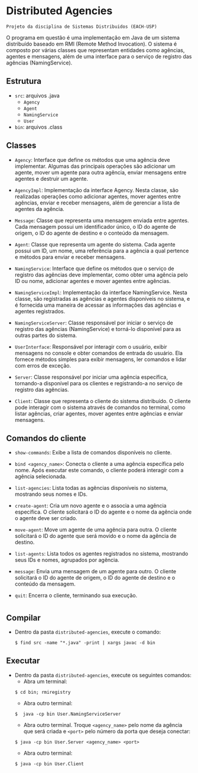 # Distributed Agencies

    Projeto da disciplina de Sistemas Distribuidos (EACH-USP)

O programa em questão é uma implementação em Java de um sistema distribuído baseado em RMI (Remote Method Invocation). O sistema é composto por várias classes que representam entidades como agências, agentes e mensagens, além de uma interface para o serviço de registro das agências (NamingService).

## Estrutura

- `src`: arquivos .java
  - `Agency`
  - `Agent`
  - `NamingService`
  - `User`
- `bin`: arquivos .class

## Classes
- `Agency`:
  Interface que define os métodos que uma agência deve implementar. Algumas das principais operações são adicionar um agente, mover um agente para outra agência, enviar mensagens entre agentes e destruir um agente.

- `AgencyImpl`:
  Implementação da interface Agency. Nesta classe, são realizadas operações como adicionar agentes, mover agentes entre agências, enviar e receber mensagens, além de gerenciar a lista de agentes da agência.

- `Message`:
  Classe que representa uma mensagem enviada entre agentes. Cada mensagem possui um identificador único, o ID do agente de origem, o ID do agente de destino e o conteúdo da mensagem.

- `Agent`:
   Classe que representa um agente do sistema. Cada agente possui um ID, um nome, uma referência para a agência a qual pertence e métodos para enviar e receber mensagens.

- `NamingService`:
  Interface que define os métodos que o serviço de registro das agências deve implementar, como obter uma agência pelo ID ou nome, adicionar agentes e mover agentes entre agências.

- `NamingServiceImpl`:
  Implementação da interface NamingService. Nesta classe, são registradas as agências e agentes disponíveis no sistema, e é fornecida uma maneira de acessar as informações das agências e agentes registrados.

- `NamingServiceServer`:
  Classe responsável por iniciar o serviço de registro das agências (NamingService) e torná-lo disponível para as outras partes do sistema.

- `UserInterface`:
  Responsável por interagir com o usuário, exibir mensagens no console e obter comandos de entrada do usuário. Ela fornece métodos simples para exibir mensagens, ler comandos e lidar com erros de exceção.

- `Server`:
  Classe responsável por iniciar uma agência específica, tornando-a disponível para os clientes e registrando-a no serviço de registro das agências.

- `Client`:
  Classe que representa o cliente do sistema distribuído. O cliente pode interagir com o sistema através de comandos no terminal, como listar agências, criar agentes, mover agentes entre agências e enviar mensagens.

## Comandos do cliente
  - `show-commands`: Exibe a lista de comandos disponíveis no cliente.

  - `bind <agency_name>`: Conecta o cliente a uma agência específica pelo nome. Após executar este comando, o cliente poderá interagir com a agência selecionada.

  - `list-agencies`: Lista todas as agências disponíveis no sistema, mostrando seus nomes e IDs.

  - `create-agent`: Cria um novo agente e o associa a uma agência específica. O cliente solicitará o ID do agente e o nome da agência onde o agente deve ser criado.

  - `move-agent`: Move um agente de uma agência para outra. O cliente solicitará o ID do agente que será movido e o nome da agência de destino.

  - `list-agents`: Lista todos os agentes registrados no sistema, mostrando seus IDs e nomes, agrupados por agência.

  - `message`: Envia uma mensagem de um agente para outro. O cliente solicitará o ID do agente de origem, o ID do agente de destino e o conteúdo da mensagem.

  - `quit`: Encerra o cliente, terminando sua execução.

#
## Compilar
- Dentro da pasta `distributed-agencies`, execute o comando:
  ~~~ 
  $ find src -name "*.java" -print | xargs javac -d bin
  ~~~
## Executar
- Dentro da pasta `distributed-agencies`, execute os seguintes comandos:
  - Abra um terminal:
  ~~~ 
  $ cd bin; rmiregistry
  ~~~
  - Abra outro terminal:
  ~~~
  $  java -cp bin User.NamingServiceServer
  ~~~
  - Abra outro terminal. Troque `<agency_name>` pelo nome da agência que será criada e `<port>` pelo número da porta que deseja conectar:
  ~~~
  $ java -cp bin User.Server <agency_name> <port>
  ~~~
  - Abra outro terminal:
  ~~~
  $ java -cp bin User.Client
  ~~~
